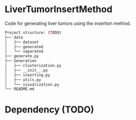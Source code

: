 # LiverTumorInsertMethod

Code for generating liver tumors using the insertion method.

```bash
Project structure: (TODO)
├── data
│   ├── dataset
│   ├── generated
│   └── separated
├── generate.py
├── Generation
│   ├── clusterization.py
│   ├── __init__.py
│   ├── inserting.py
│   ├── utils.py
│   └── visualization.py
└── README.md
```
# Dependency (TODO)
